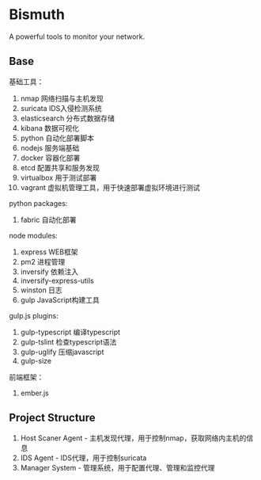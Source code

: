 # Bismuth
A powerful tools to monitor your network.

## Base

基础工具：
1. nmap             网络扫描与主机发现
2. suricata         IDS入侵检测系统
3. elasticsearch    分布式数据存储
4. kibana           数据可视化
5. python           自动化部署脚本
6. nodejs           服务端基础
7. docker           容器化部署
8. etcd             配置共享和服务发现
9. virtualbox       用于测试部署
10. vagrant          虚拟机管理工具，用于快速部署虚拟环境进行测试

python packages:
1. fabric           自动化部署

node modules:
1. express          WEB框架
2. pm2              进程管理
3. inversify        依赖注入
4. inversify-express-utils
5. winston          日志
6. gulp             JavaScript构建工具

gulp.js plugins:
1. gulp-typescript  编译typescript
2. gulp-tslint      检查typescript语法
3. gulp-uglify      压缩javascript
4. gulp-size

前端框架：
1. ember.js


## Project Structure

1. Host Scaner Agent - 主机发现代理，用于控制nmap，获取网络内主机的信息
2. IDS Agent         - IDS代理，用于控制suricata
3. Manager System    - 管理系统，用于配置代理、管理和监控代理

